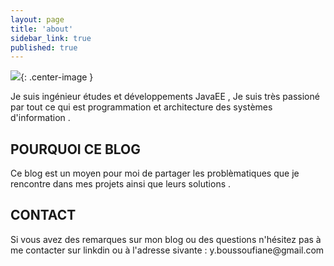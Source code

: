 ```yaml
---
layout: page
title: 'about'
sidebar_link: true
published: true
---
```


![]({{site.baseurl}}//assets/img//photo_moi_profil.jpg){: .center-image }


<p class="message">
 Je suis ingénieur études et développements JavaEE , Je suis très passioné par tout ce qui est programmation et architecture des systèmes d'information .
</p>

## POURQUOI CE BLOG 

<p class="message">
Ce blog est un moyen pour moi de partager les problèmatiques que je rencontre dans mes projets ainsi que leurs solutions .
</p>

## CONTACT 

<p class="message">
Si vous avez des remarques sur mon blog ou des questions n'hésitez pas à me contacter sur linkdin ou à l'adresse sivante : y.boussoufiane@gmail.com
</p>
